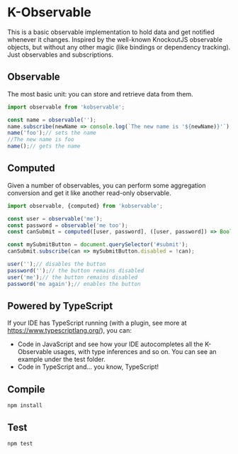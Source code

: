 # K-Observable

This is a basic observable implementation to hold data and get notified whenever it changes.
Inspired by the well-known KnockoutJS observable objects, but without any other magic (like bindings or dependency tracking). Just observables and subscriptions.

## Observable

The most basic unit: you can store and retrieve data from them.

``` typescript
import observable from 'kobservable';

const name = observable('');
name.subscribe(newName => console.log(`The new name is '${newName)}'`);
name('foo');// sets the name
//The new name is foo
name();// gets the name
```

## Computed

Given a number of observables, you can perform some aggregation conversion and get it like another read-only observable.

``` typescript
import observable, {computed} from 'kobservable';

const user = observable('me');
const password = observable('me too');
const canSubmit = computed([user, password], ([user, password]) => Boolean(user && password));

const mySubmitButton = document.querySelector('#submit');
canSubmit.subscribe(can => mySubmitButton.disabled = !can);

user('');// disables the button
password('');// the button remains disabled
user('me');// the button remains disabled
password('me again');// enables the button
```

## Powered by TypeScript

If your IDE has TypeScript running (with a plugin, see more at https://www.typescriptlang.org/), you can:

- Code in JavaScript and see how your IDE autocompletes all the K-Observable usages, with type inferences and so on. You can see an example under the test folder.
- Code in TypeScript and... you know, TypeScript! 

## Compile

`npm install`

## Test

`npm test`
